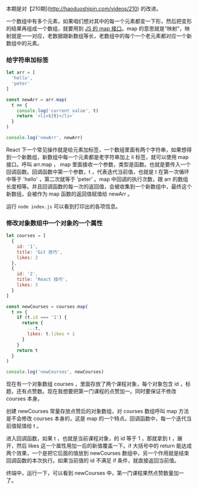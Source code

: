 本期是对【210期](http://haoduoshipin.com/videos/210) 的改进。

一个数组中有多个元素，如果咱们想对其中的每一个元素都变一下形，然后把变形的结果再组成一个数组，就要用到 [JS 的 map 接口](https://developer.mozilla.org/zh-CN/docs/Web/JavaScript/Reference/Global_Objects/Array/map)。map 的意思就是“映射”，映射就是一一对应，老数据跟新数组等长，老数组中的每个一个老元素都对应一个新数组中的元素。

### 给字符串加标签

```js
let arr = [
  'hello',
  'peter'
]

const newArr = arr.map(
  t => {
    console.log('current value', t)
    return `<li>${t}</li>`
  } 
)

console.log('newArr', newArr)
```

React 下一个常见操作就是给元素加标签，一个数组里面有两个字符串，如果想得到一个新数组，新数组中每一个元素都是老字符串加上 li 标签，就可以使用 map 接口。呼叫 arr.map ， map 里面接收一个参数，类型是函数。也就是要传入一个回调函数。回调函数中第一个参数，t ，代表迭代当前值，也就是 t 在第一次循环中等于 'hello' ，第二次就等于 'peter' 。map 中回调的执行次数，跟 arr 的数组长度相等。并且回调函数的每一次的返回值，会被收集到一个新数组中，最终这个新数组，会被作为 map 函数的返回值赋值给 newArr 。


运行 `node index.js` 可以看到打印出的各项信息。

### 修改对象数组中一个对象的一个属性

```js
let courses = [
  {
    id: '1',
    title: 'Git 技巧',
    likes: 2
  },
  {
    id: '2',
    title: 'React 技巧',
    likes: 3
  }
]

const newCourses = courses.map(
  t => {
    if (t.id === '1') {
      return {
        ...t,
        likes: t.likes + 1
      }
    }
    return t
  }
)

console.log('newCourses', newCourses)
```


现在有一个对象数组 courses ，里面存放了两个课程对象，每个对象包含 id ，标题，还有点赞数。现在我想要把第一门课程的点赞加一。同时要保证不修改 courses 本身。

创建 newCourses 常量存放点赞后的对象数组，对 courses 数组呼叫 map 方法是不会修改 courses 本身的，这是 map 的一个特点。回调函数中，每一个迭代当前值赋值给 t 。

进入回调函数，如果 t ，也就是当前课程对象，的 id 等于 1 ，那就拿到 t ，展开，然后 likes 这一个属性用加一后的新值覆盖一下。if 大括号中的 return 能达成两个效果，一个是把它后面的值放到 newCourses 数组中，另一个作用就是结束回调函数的本次执行。如果当前值的 id 不满足 if 条件，就直接返回当前值。

终端中，运行一下，可以看到 newCourses 中，第一门课程果然点赞数量加一了。
